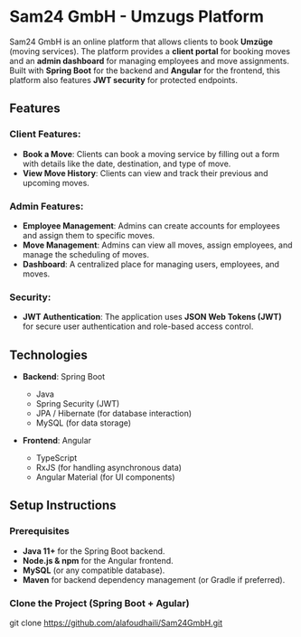 # Sam24 GmbH - Umzugs Platform

Sam24 GmbH is an online platform that allows clients to book **Umzüge** (moving services). The platform provides a **client portal** for booking moves and an **admin dashboard** for managing employees and move assignments. Built with **Spring Boot** for the backend and **Angular** for the frontend, this platform also features **JWT security** for protected endpoints.

## Features

### Client Features:
- **Book a Move**: Clients can book a moving service by filling out a form with details like the date, destination, and type of move.
- **View Move History**: Clients can view and track their previous and upcoming moves.

### Admin Features:
- **Employee Management**: Admins can create accounts for employees and assign them to specific moves.
- **Move Management**: Admins can view all moves, assign employees, and manage the scheduling of moves.
- **Dashboard**: A centralized place for managing users, employees, and moves.

### Security:
- **JWT Authentication**: The application uses **JSON Web Tokens (JWT)** for secure user authentication and role-based access control.

## Technologies

- **Backend**: Spring Boot
  - Java
  - Spring Security (JWT)
  - JPA / Hibernate (for database interaction)
  - MySQL (for data storage)

- **Frontend**: Angular
  - TypeScript
  - RxJS (for handling asynchronous data)
  - Angular Material (for UI components)

## Setup Instructions

### Prerequisites
- **Java 11+** for the Spring Boot backend.
- **Node.js & npm** for the Angular frontend.
- **MySQL** (or any compatible database).
- **Maven** for backend dependency management (or Gradle if preferred).

### Clone the Project (Spring Boot + Agular)

   git clone https://github.com/alafoudhaili/Sam24GmbH.git
   
